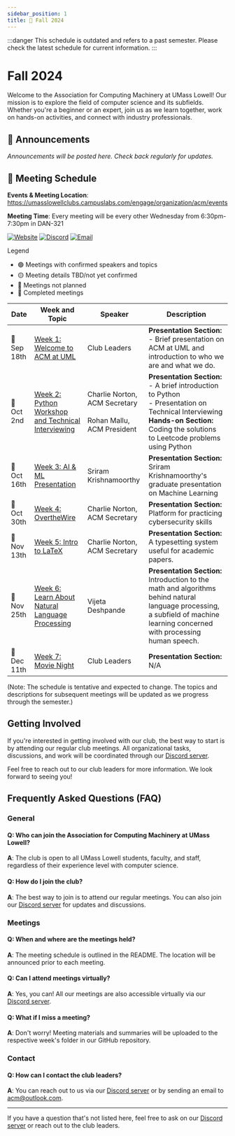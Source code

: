 ```yaml
---
sidebar_position: 1
title: 🍂 Fall 2024
---
```


:::danger
This schedule is outdated and refers to a past semester. Please check the latest schedule for current information.
:::


# Fall 2024

Welcome to the Association for Computing Machinery at UMass Lowell! Our mission is to explore the field of computer science and its subfields. Whether you're a beginner or an expert, join us as we learn together, work on hands-on activities, and connect with industry professionals.

## :loudspeaker: Announcements 

*Announcements will be posted here. Check back regularly for updates.*

## :calendar: Meeting Schedule

**Events & Meeting Location**: https://umasslowellclubs.campuslabs.com/engage/organization/acm/events

**Meeting Time**: Every meeting will be every other Wednesday from 6:30pm-7:30pm in DAN-321

[![Website](https://img.shields.io/badge/Website-UML%20Engage-blue.svg?style=for-the-badge)](https://umasslowellclubs.campuslabs.com/engage/organization/acm)
[![Discord](https://img.shields.io/discord/890983857938116729?logo=discord&logoColor=white&style=for-the-badge)](https://discord.gg/xVyR6J9ZMF)
[![Email](https://img.shields.io/badge/Email-acm%40outlook.com-red.svg?logo=gmail&logoColor=white&style=for-the-badge)](mailto:acm@outlook.com)

Legend
- 🟢 Meetings with confirmed speakers and topics
- 🟡 Meeting details TBD/not yet confirmed
- 🔴 Meetings not planned
- 🔵 Completed meetings

| Date        | Week and Topic                | Speaker      | Description  |
|-------------|-------------------------------|--------------|--------------|
| 🔵 Sep 18th   | [Week 1: Welcome to ACM at UML](https://github.com/UML-Association-For-Computing-Machinery/Fall2024/blob/main/README.md)   | Club Leaders          | **Presentation Section:** <br /> - Brief presentation on ACM at UML and introduction to who we are and what we do. |
| 🔵 Oct 2nd   | [Week 2: Python Workshop and Technical Interviewing](https://github.com/UML-Association-For-Computing-Machinery/Fall2024/blob/main/README.md)   | Charlie Norton, ACM Secretary <br /> <br /> Rohan Mallu, ACM President          | **Presentation Section:** <br/> - A brief introduction to Python <br /> - Presentation on Technical Interviewing <br /> **Hands-on Section:** Coding the solutions to Leetcode problems using Python  |
| 🔵 Oct 16th    | [Week 3: AI & ML Presentation](https://github.com/UML-Association-For-Computing-Machinery/Fall2024/blob/main/README.md)   | Sriram Krishnamoorthy         | **Presentation Section:** Sriram Krishnamoorthy's graduate presentation on Machine Learning |
| 🔵 Oct 30th    | [Week 4: OvertheWire](https://github.com/UML-Association-For-Computing-Machinery/Fall2024/blob/main/README.md)   | Charlie Norton, ACM Secretary          | **Presentation Section:** Platform for practicing cybersecurity skills |
| 🔵 Nov 13th   | [Week 5: Intro to LaTeX](https://github.com/UML-Association-For-Computing-Machinery/Fall2024/blob/main/README.md)   | Charlie Norton, ACM Secretary          | **Presentation Section:** A typesetting system useful for academic papers. |
| 🔵 Nov 25th   | [Week 6: Learn About Natural Language Processing](https://github.com/UML-Association-For-Computing-Machinery/Fall2024/blob/main/README.md)   | Vijeta Deshpande        |**Presentation Section:** Introduction to the math and algorithms behind natural language processing, a subfield of machine learning concerned with processing human speech.
| 🔵 Dec 11th   | [Week 7: Movie Night](https://github.com/UML-Association-For-Computing-Machinery/Fall2024/blob/main/README.md)   | Club Leaders         | **Presentation Section:** N/A 


(Note: The schedule is tentative and expected to change. The topics and descriptions for subsequent meetings will be updated as we progress through the semester.)


## Getting Involved

If you're interested in getting involved with our club, the best way to start is by attending our regular club meetings. All organizational tasks, discussions, and work will be coordinated through our [Discord server](https://discord.gg/rN7YZQuKTq).

Feel free to reach out to our club leaders for more information. We look forward to seeing you!

## Frequently Asked Questions (FAQ)

### General

#### Q: Who can join the Association for Computing Machinery at UMass Lowell?
**A**: The club is open to all UMass Lowell students, faculty, and staff, regardless of their experience level with computer science.

#### Q: How do I join the club?
**A**: The best way to join is to attend our regular meetings. You can also join our [Discord server](https://discord.gg/rN7YZQuKTq) for updates and discussions.

### Meetings

#### Q: When and where are the meetings held?
**A**: The meeting schedule is outlined in the README. The location will be announced prior to each meeting.

#### Q: Can I attend meetings virtually?
**A**: Yes, you can! All our meetings are also accessible virtually via our [Discord server](https://discord.gg/rN7YZQuKTq).

#### Q: What if I miss a meeting?
**A**: Don't worry! Meeting materials and summaries will be uploaded to the respective week's folder in our GitHub repository.

### Contact

#### Q: How can I contact the club leaders?
**A**: You can reach out to us via our [Discord server](https://discord.gg/rN7YZQuKTq) or by sending an email to [acm@outlook.com](mailto:acm@outlook.com).

---

If you have a question that's not listed here, feel free to ask on our [Discord server](https://discord.gg/rN7YZQuKTq) or reach out to the club leaders.